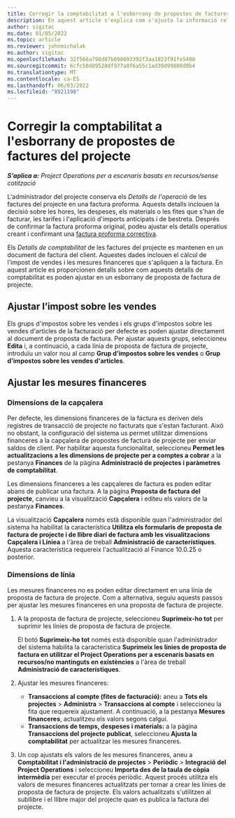 ```yaml
---
title: Corregir la comptabilitat a l'esborrany de propostes de factures del projecte
description: En aquest article s'explica com s'ajusta la informació relacionada amb la comptabilitat en un esborrany de proposta de factura.
author: sigitac
ms.date: 01/05/2022
ms.topic: article
ms.reviewer: johnmichalak
ms.author: sigitac
ms.openlocfilehash: 32f566a798d07b698693392f3aa1823f91fe5408
ms.sourcegitcommit: 6cfc50d89528df977a8f6a55c1ad39d99800d9b4
ms.translationtype: MT
ms.contentlocale: ca-ES
ms.lasthandoff: 06/03/2022
ms.locfileid: "8921198"
---
```

# <a name="correct-the-accounting-on-draft-project-invoice-proposals"></a>Corregir la comptabilitat a l'esborrany de propostes de factures del projecte

_**S'aplica a:** Project Operations per a escenaris basats en recursos/sense cotització_

L'administrador del projecte conserva els *Detalls de l'operació* de les factures del projecte en una factura proforma. Aquests detalls inclouen la decisió sobre les hores, les despeses, els materials o les fites que s'han de facturar, les tarifes i l'aplicació d'imports anticipats i de bestreta. Després de confirmar la factura proforma original, podeu ajustar els detalls operatius creant i confirmant una [factura proforma correctiva](../proforma-invoicing/corrective-invoices.md).

Els *Detalls de comptabilitat* de les factures del projecte es mantenen en un document de factura del client. Aquestes dades inclouen el càlcul de l'impost de vendes i les mesures financeres que s'apliquen a la factura. En aquest article es proporcionen detalls sobre com aquests detalls de comptabilitat es poden ajustar en un esborrany de proposta de factura de projecte.

## <a name="adjust-sales-tax"></a>Ajustar l’impost sobre les vendes

Els grups d'impostos sobre les vendes i els grups d'impostos sobre les vendes d'articles de la facturació per defecte es poden ajustar directament al document de proposta de factura. Per ajustar aquests grups, seleccioneu **Edita** i, a continuació, a cada línia de proposta de factura de projecte, introduïu un valor nou al camp **Grup d'impostos sobre les vendes** o **Grup d'impostos sobre les vendes d'articles**.

## <a name="adjust-financial-dimensions"></a>Ajustar les mesures financeres

### <a name="header-dimensions"></a>Dimensions de la capçalera

Per defecte, les dimensions financeres de la factura es deriven dels registres de transacció de projecte no facturats que s'estan facturant. Això no obstant, la configuració del sistema us permet utilitzar dimensions financeres a la capçalera de propostes de factura de projecte per enviar saldos de client. Per habilitar aquesta funcionalitat, seleccioneu **Permet les actualitzacions a les dimensions de projecte per a comptes a cobrar** a la pestanya **Finances** de la pàgina **Administració de projectes i paràmetres de comptabilitat**.

Les dimensions financeres a les capçaleres de factura es poden editar abans de publicar una factura. A la pàgina **Proposta de factura del projecte**, canvieu a la visualització **Capçalera** i editeu els valors de la pestanya **Finances**.

La visualització **Capçalera** només està disponible quan l'administrador del sistema ha habilitat la característica **Utilitza els formularis de proposta de factura de projecte i de llibre diari de factura amb les visualitzacions Capçalera i Líniea** a l'àrea de treball **Administració de característiques**. Aquesta característica requereix l'actualització al Finance 10.0.25 o posterior.

### <a name="line-dimensions"></a>Dimensions de línia

Les mesures financeres no es poden editar directament en una línia de proposta de factura de projecte. Com a alternativa, seguiu aquests passos per ajustar les mesures financeres en una proposta de factura de projecte.

1. A la proposta de factura de projecte, seleccioneu **Suprimeix-ho tot** per suprimir les línies de proposta de factura de projecte.

    El botó **Suprimeix-ho tot** només està disponible quan l'administrador del sistema habilita la característica **Suprimeix les línies de proposta de factura en utilitzar el Project Operations per a escenaris basats en recursos/no mantinguts en existències** a l'àrea de treball **Administració de característiques**.

2. Ajustar les mesures financeres:

    - **Transaccions al compte (fites de facturació):** aneu a **Tots els projectes** \> **Administra** \> **Transaccions al compte** i seleccioneu la fita que requereix ajustament. A continuació, a la pestanya **Mesures financeres**, actualitzeu els valors segons calgui.
    - **Transaccions de temps, despeses i materials:** a la pàgina **Transaccions del projecte publicat**, seleccioneu **Ajusta la comptabilitat** per actualitzar les mesures financeres.

3. Un cop ajustats els valors de les mesures financeres, aneu a **Comptabilitat i l'administració de projectes** \> **Periòdic** \> **Integració del Project Operations** i seleccioneu **Importa des de la taula de còpia intermèdia** per executar el procés periòdic. Aquest procés utilitza els valors de mesures financeres actualitzats per tornar a crear les línies de proposta de factura de projecte. Els valors actualitzats s'utilitzen al subllibre i el llibre major del projecte quan es publica la factura del projecte.
